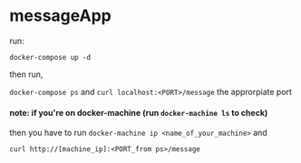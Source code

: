 # messageApp

run:

`docker-compose up -d`

then run,

`docker-compose ps` and `curl localhost:<PORT>/message` the approrpiate port

#### note: if you're on docker-machine (run `docker-machine ls` to check)

then you have to run `docker-machine ip <name_of_your_machine>` and

`curl http://[machine_ip]:<PORT_from ps>/message`